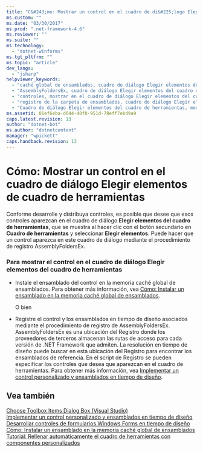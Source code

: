 ```yaml
---
title: "C&#243;mo: Mostrar un control en el cuadro de di&#225;logo Elegir elementos de cuadro de herramientas | Microsoft Docs"
ms.custom: ""
ms.date: "03/30/2017"
ms.prod: ".net-framework-4.6"
ms.reviewer: ""
ms.suite: ""
ms.technology: 
  - "dotnet-winforms"
ms.tgt_pltfrm: ""
ms.topic: "article"
dev_langs: 
  - "jsharp"
helpviewer_keywords: 
  - "caché global de ensamblados, cuadro de diálogo Elegir elementos del cuadro de herramientas"
  - "AssemblyFoldersEx, cuadro de diálogo Elegir elementos del cuadro de herramientas"
  - "controles, mostrar en el cuadro de diálogo Elegir elementos del cuadro de herramientas"
  - "registro de la carpeta de ensamblados, cuadro de diálogo Elegir elementos del cuadro de herramientas"
  - "Cuadro de diálogo Elegir elementos del cuadro de herramientas, mostrar control"
ms.assetid: 01ef6eba-d044-40f0-951d-78eff7ebd9a9
caps.latest.revision: 13
author: "dotnet-bot"
ms.author: "dotnetcontent"
manager: "wpickett"
caps.handback.revision: 13
---
```

# C&#243;mo: Mostrar un control en el cuadro de di&#225;logo Elegir elementos de cuadro de herramientas
Conforme desarrolle y distribuya controles, es posible que desee que esos controles aparezcan en el cuadro de diálogo **Elegir elementos del cuadro de herramientas**, que se muestra al hacer clic con el botón secundario en **Cuadro de herramientas** y seleccionar **Elegir elementos**.  Puede hacer que un control aparezca en este cuadro de diálogo mediante el procedimiento de registro AssemblyFoldersEx.  
  
### Para mostrar el control en el cuadro de diálogo Elegir elementos del cuadro de herramientas  
  
-   Instale el ensamblado del control en la memoria caché global de ensamblados.  Para obtener más información, vea [Cómo: Instalar un ensamblado en la memoria caché global de ensamblados](../../../../docs/framework/app-domains/how-to-install-an-assembly-into-the-gac.md).  
  
     O bien  
  
-   Registre el control y los ensamblados en tiempo de diseño asociados mediante el procedimiento de registro de AssemblyFoldersEx.  AssemblyFoldersEx es una ubicación del Registro donde los proveedores de terceros almacenan las rutas de acceso para cada versión de .NET Framework que admiten.  La resolución en tiempo de diseño puede buscar en esta ubicación del Registro para encontrar los ensamblados de referencia.  En el script de Registro se pueden especificar los controles que desea que aparezcan en el cuadro de herramientas.  Para obtener más información, vea [Implementar un control personalizado y ensamblados en tiempo de diseño](http://msdn.microsoft.com/es-es/96158eb0-b691-4ae1-9e7b-3c65a1b798cb).  
  
## Vea también  
 [Choose Toolbox Items Dialog Box \(Visual Studio\)](http://msdn.microsoft.com/es-es/bd07835f-18a8-433e-bccc-7141f65263bb)   
 [Implementar un control personalizado y ensamblados en tiempo de diseño](http://msdn.microsoft.com/es-es/96158eb0-b691-4ae1-9e7b-3c65a1b798cb)   
 [Desarrollar controles de formularios Windows Forms en tiempo de diseño](../../../../docs/framework/winforms/controls/developing-windows-forms-controls-at-design-time.md)   
 [Cómo: Instalar un ensamblado en la memoria caché global de ensamblados](../../../../docs/framework/app-domains/how-to-install-an-assembly-into-the-gac.md)   
 [Tutorial: Rellenar automáticamente el cuadro de herramientas con componentes personalizados](../../../../docs/framework/winforms/controls/walkthrough-automatically-populating-the-toolbox-with-custom-components.md)